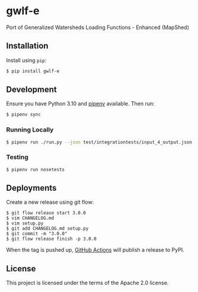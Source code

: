 # gwlf-e
Port of Generalized Watersheds Loading Functions - Enhanced (MapShed)

## Installation

Install using `pip`:

```bash
$ pip install gwlf-e
```

## Development

Ensure you have Python 3.10 and [pipenv](https://pipenv.pypa.io/en/latest/) available. Then run:

```bash
$ pipenv sync
```

### Running Locally

```bash
$ pipenv run ./run.py --json test/integrationtests/input_4_output.json test/integrationtests/input_4.gms
```

### Testing

```bash
$ pipenv run nosetests
```

## Deployments

Create a new release using git flow:

```console
$ git flow release start 3.0.0
$ vim CHANGELOG.md
$ vim setup.py
$ git add CHANGELOG.md setup.py
$ git commit -m "3.0.0"
$ git flow release finish -p 3.0.0
```

When the tag is pushed up, [GitHub Actions](./.github/workflows/release.yml) will publish a release to PyPI.

## License

This project is licensed under the terms of the Apache 2.0 license.
